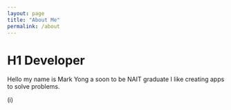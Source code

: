```yaml
---
layout: page
title: "About Me"
permalink: /about
---
```


# H1 Developer


Hello my name is Mark Yong a soon to be NAIT graduate
I like creating apps to solve problems.

(i)
